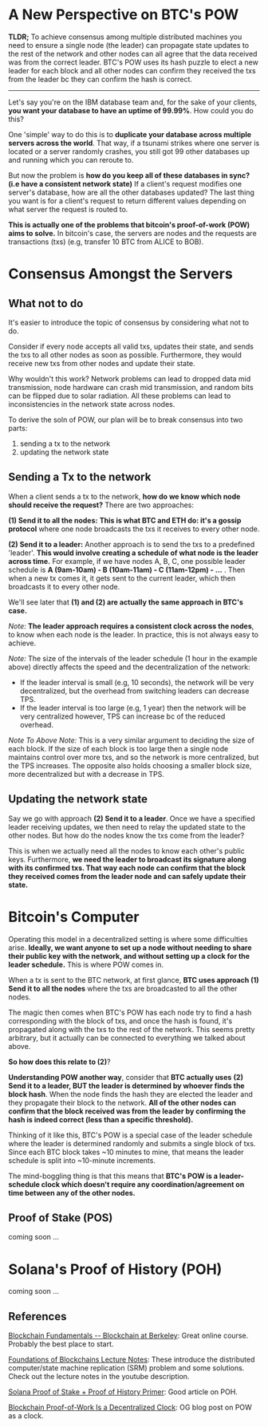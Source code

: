 # A New Perspective on BTC's POW 

**TLDR;** To achieve consensus among multiple distributed machines you need to ensure a single node (the leader) can propagate state updates to the rest of the network and other nodes can all agree that the data received was from the correct leader. BTC's POW uses its hash puzzle to elect a new leader for each block and all other nodes can confirm they received the txs from the leader bc they can confirm the hash is correct. 

--- 

Let's say you're on the IBM database team and, for the sake of your clients, **you want your database to have an uptime of 99.99%**. How could you do this? 

One 'simple' way to do this is to **duplicate your database across multiple servers across the world**. That way, if a tsunami strikes where one server is located or a server randomly crashes, you still got 99 other databases up and running which you can reroute to. 

But now the problem is **how do you keep all of these databases in sync? (i.e have a consistent network state)** If a client's request modifies one server's database, how are all the other databases updated? The last thing you want is for a client's request to return different values depending on what server the request is routed to. 

**This is actually one of the problems that bitcoin's proof-of-work (POW) aims to solve.** In bitcoin's case, the servers are nodes and the requests are transactions (txs) (e.g, transfer 10 BTC from ALICE to BOB). 

# Consensus Amongst the Servers

## What not to do 

It's easier to introduce the topic of consensus by considering what not to do. 

Consider if every node accepts all valid txs, updates their state, and sends the txs to all other nodes as soon as possible. Furthermore, they would receive new txs from other nodes and update their state.  

Why wouldn't this work? Network problems can lead to dropped data mid transmission, node hardware can crash mid transmission, and random bits can be flipped due to solar radiation. All these problems can lead to inconsistencies in the network state across nodes.

To derive the soln of POW, our plan will be to break consensus into two parts: 
1. sending a tx to the network
2. updating the network state 

## Sending a Tx to the network 

When a client sends a tx to the network, **how do we know which node should receive the request?** There are two approaches: 

**(1) Send it to all the nodes:** **This is what BTC and ETH do: it's a gossip protocol** where one node broadcasts the txs it receives to every other node. 

**(2) Send it to a leader:** Another approach is to send the txs to a predefined 'leader'. **This would involve creating a schedule of what node is the leader across time.** For example, if we have nodes A, B, C, one possible leader schedule is **A (9am-10am) - B (10am-11am) - C (11am-12pm) - ...** . Then when a new tx comes it, it gets sent to the current leader, which then broadcasts it to every other node.   

We'll see later that **(1) and (2) are actually the same approach in BTC's case.**

*Note:* **The leader approach requires a consistent clock across the nodes**, to know when each node is the leader. In practice, this is not always easy to achieve. 

*Note:* The size of the intervals of the leader schedule (1 hour in the example above) directly affects the speed and the decentralization of the network:
- If the leader interval is small (e.g, 10 seconds), the network will be very decentralized, but the overhead from switching leaders can decrease TPS. 
- If the leader interval is too large (e.g, 1 year) then the network will be very centralized however, TPS can increase bc of the reduced overhead. 

*Note To Above Note:* This is a very similar argument to deciding the size of each block. If the size of each block is too large then a single node maintains control over more txs, and so the network is more centralized, but the TPS increases. The opposite also holds choosing a smaller block size, more decentralized but with a decrease in TPS. 

## Updating the network state 

Say we go with approach **(2) Send it to a leader**. Once we have a specified leader receiving updates, we then need to relay the updated state to the other nodes. But how do the nodes know the txs come from the leader? 

This is when we actually need all the nodes to know each other's public keys. Furthermore, **we need the leader to broadcast its signature along with its confirmed txs. That way each node can confirm that the block they received comes from the leader node and can safely update their state.**

# Bitcoin's Computer 

Operating this model in a decentralized setting is where some difficulties arise. **Ideally, we want anyone to set up a node without needing to share their public key with the network, and without setting up a clock for the leader schedule.** This is where POW comes in. 

When a tx is sent to the BTC network, at first glance, **BTC uses approach (1) Send it to all the nodes** where the txs are broadcasted to all the other nodes. 

The magic then comes when BTC's POW has each node try to find a hash corresponding with the block of txs, and once the hash is found, it's propagated along with the txs to the rest of the network. This seems pretty arbitrary, but it actually can be connected to everything we talked about above.

**So how does this relate to (2)**?

**Understanding POW another way**, consider that **BTC actually uses** **(2) Send it to a leader, BUT the leader is determined by whoever finds the block hash**. When the node finds the hash they are elected the leader and they propagate their block to the network. **All of the other nodes can confirm that the block received was from the leader by confirming the hash is indeed correct (less than a specific threshold).** 

Thinking of it like this, BTC's POW is a special case of the leader schedule where the leader is determined randomly and submits a single block of txs. Since each BTC block takes ~10 minutes to mine, that means the leader schedule is split into ~10-minute increments.

The mind-boggling thing is that this means that **BTC's POW is a leader-schedule clock which doesn't require any coordination/agreement on time between any of the other nodes.**

## Proof of Stake (POS)

coming soon ... 

# Solana's Proof of History (POH)

coming soon ... 

## References 

[Blockchain Fundamentals -- Blockchain at Berkeley](https://www.youtube.com/playlist?list=PLZvgWu86XaWkpnQa6-OA7DG6ilM_RnxhW): Great online course. Probably the best place to start. 

[Foundations of Blockchains Lecture Notes](https://www.youtube.com/watch?v=KNJGPI0fuFA&list=PLEGCF-WLh2RLOHv_xUGLqRts_9JxrckiA): These introduce the distributed computer/state machine replication (SRM) problem and some solutions. Check out the lecture notes in the youtube description.

[Solana Proof of Stake + Proof of History Primer](https://www.shinobi-systems.com/primer.html): Good article on POH.

[Blockchain Proof-of-Work Is a Decentralized Clock](https://grisha.org/blog/2018/01/23/explaining-proof-of-work/): OG blog post on POW as a clock. 